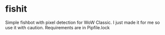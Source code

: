 # fishit

Simple fishbot with pixel detection for WoW Classic. I just made it for me so use it with caution.
Requirements are in Pipfile.lock
